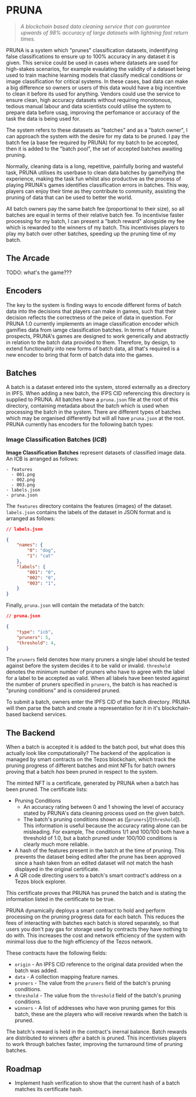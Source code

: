 # PRUNA
> *A blockchain based data cleaning service that can guarantee upwards of 98% accuracy of large datasets with lightning fast return times.*

PRUNA is a system which "prunes" classification datasets, indentifying false classifications to ensure up to 100% accuracy in any dataset it is given. This service could be used in cases where datasets are used for high-stakes scenarios, for example evaulating the validity of a dataset being used to train machine learning models that classify medical conditions or image classification for critical systems. In these cases, bad data can make a big difference so owners or users of this data would have a big incentive to clean it before its used for anything. Vendors could use the service to ensure clean, high accuracy datasets without requiring monotonous, tedious manual labour and data scientists could utilise the system to prepare data before usag, improving the perfomance or accuracy of the task the data is being used for.

The system refers to these datasets as "batches" and as a "batch owner", I can approach the system with the desire for my data to be pruned. I pay the batch fee (a base fee required by PRUNA) for my batch to be accepted, then it is added to the "batch pool", the set of accepted batches awaiting pruning.

Normally, cleaning data is a long, repetitive, painfully boring and wasteful task, PRUNA utilises its userbase to clean data batches by gameifying the experience, making the task fun whilst also productive as the process of playing PRUNA's games identifies classification errors in batches. This way, players can enjoy their time as they contribute to community, assisting the pruning of data that can be used to better the world.

All batch owners pay the same batch fee (proportional to their size), so all batches are equal in terms of their relative batch fee. To incentivise faster processing for my batch, I can present a "batch reward" alongside my fee which is rewarded to the winners of my batch. This incentivises players to play my batch over other batches, speeding up the pruning time of my batch.

## The Arcade
TODO: what's the game???


## Encoders
The key to the system is finding ways to encode different forms of batch data into the decisions that players can make in games, such that their decision reflects the correctness of the peice of data in question. For PRUNA 1.0 currently implements an image classification encoder which gamifies data from iamge classification batches. In terms of future prospects, PRUNA's games are designed to work generically and abstractly in relation to the batch data provided to them. Therefore, by design, to extend functionality into new forms of batch data, all that's required is a new encoder to bring that form of batch data into the games.

## Batches
A batch is a dataset entered into the system, stored externally as a directory in IPFS. When adding a new batch, the IFPS CID referencing this directory is supplied to PRUNA. All batches have a `pruna.json` file at the root of this directory, containing metadata about the batch which is used when processing the batch in the system. There are different types of batches which may be organised differently but will all have `pruna.json` at the root. PRUNA currently has encoders for the following batch types:

### Image Classification Batches (*ICB*)
**Image Classification Batches** represent datasets of classified image data. An ICB is arranged as follows:
```
- features
  - 001.png 
  - 002.png 
  - 003.png
- labels.json
- pruna.json
```

The `features` directory contains the features (images) of the dataset. `labels.json` contains the labels of the dataset in JSON format and is arranged as follows:
```json
// labels.json

{
    "names": {
        "0": "dog",
        "1": "cat"
    },
    "labels": {
        "001": "0",
        "002": "0",
        "003": "1",
    }
}
```

Finally, `pruna.json` will contain the metadata of the batch:
```json
// pruna.json

{
    "type": "icb",
    "pruners": 5,
    "threshold": 4, 
}
```

The `pruners` field denotes how many pruners a single label should be tested against before the system decides it to be valid or invalid. `threshold` denotes the minimum number of pruners who have to agree with the label for a label to be accepted as valid. When all labels have been tested against the number of pruners specified in `pruners`, the batch is has reached is "pruning conditions" and is considered pruned.

To submit a batch, owners enter the IPFS CID of the batch directory. PRUNA will then parse the batch and create a representation for it in it's blockchain-based backend services.

## The Backend
When a batch is accepted it is added to the batch pool, but what does this actually look like computationally? The backend of the application is managed by smart contracts on the Tezos blockchain, which track the pruning progress of different batches and mint NFTs for batch owners proving that a batch *has* been pruned in respect to the system.

The minted NFT is a certificate, generated by PRUNA when a batch has been pruned. The certificate lists:

- Pruning Conditions
  - An accuracy rating between 0 and 1 showing the level of accuracy stated by PRUNA's data cleaning process used on the given batch.
  - The batch's pruning conditions shown as ([`pruners`]/[`threshold`]). This information is useful because the accuracy rating alone can be misleading. For example, The conditions  1/1 and 100/100 both have a threshold of 1.0, but a batch pruned under 100/100 conditions is clearly much more reliable.
- A hash of the features present in the batch at the time of pruning. This prevents the dataset being edited after the prune has been approved since a hash taken from an edited dataset will not match the hash displayed in the original certificate.
- A QR code directing users to a batch's smart contract's address on a Tezos block explorer.

This certificate proves that PRUNA has pruned the batch and is stating the information listed in the certificate to be true.

PRUNA dynamically deploys a smart contract to hold and perform processing on the pruning progress data for each batch. This reduces the fees of interacting with batches each batch is stored separately, so that users you don't pay gas for storage used by contracts they have nothing to do with. This increases the cost and network efficiency of the system with minimal loss due to the high efficiency of the Tezos network.

These contracts have the following fields:
- `origin` - An IPFS CID reference to the original data provided when the batch was added.
- `data` - A collection mapping feature names.
- `pruners` - The value from the `pruners` field of the batch's pruning conditions.
- `threshold` - The value from the `threshold` field of the batch's pruning conditions.
- `winners` - A list of addresses who have won pruning games for this batch, these are the players who will receive rewards when the batch is pruned.

The batch's reward is held in the contract's inernal balance. Batch rewards are distributed to winners *after* a batch is pruned. This incentivises players to work through batches faster, improving the turnaround time of pruning batches.

## Roadmap
- Implement hash verification to show that the current hash of a batch matches its certificate hash.